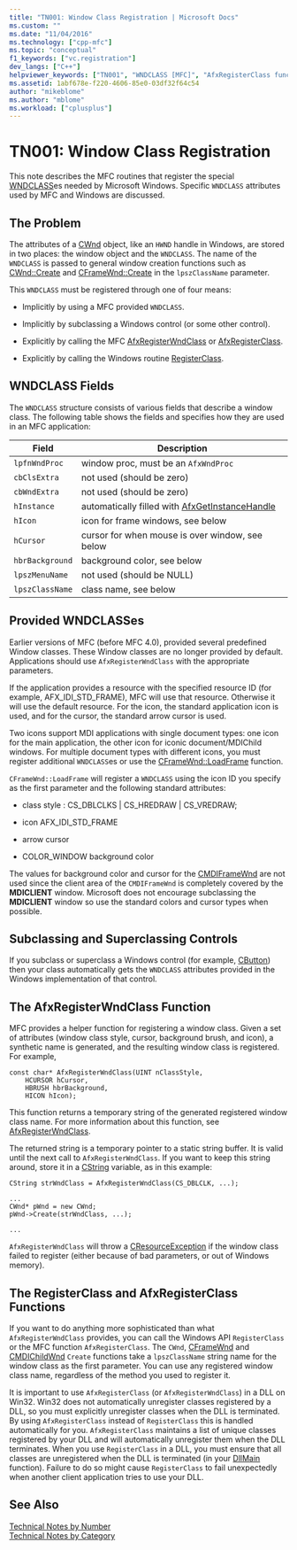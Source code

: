 ```yaml
---
title: "TN001: Window Class Registration | Microsoft Docs"
ms.custom: ""
ms.date: "11/04/2016"
ms.technology: ["cpp-mfc"]
ms.topic: "conceptual"
f1_keywords: ["vc.registration"]
dev_langs: ["C++"]
helpviewer_keywords: ["TN001", "WNDCLASS [MFC]", "AfxRegisterClass function"]
ms.assetid: 1abf678e-f220-4606-85e0-03df32f64c54
author: "mikeblome"
ms.author: "mblome"
ms.workload: ["cplusplus"]
---
```

# TN001: Window Class Registration
This note describes the MFC routines that register the special [WNDCLASS](http://msdn.microsoft.com/library/windows/desktop/ms633576)es needed by Microsoft Windows. Specific `WNDCLASS` attributes used by MFC and Windows are discussed.  
  
## The Problem  
 The attributes of a [CWnd](../mfc/reference/cwnd-class.md) object, like an `HWND` handle in Windows, are stored in two places: the window object and the `WNDCLASS`. The name of the `WNDCLASS` is passed to general window creation functions such as [CWnd::Create](../mfc/reference/cwnd-class.md#create) and [CFrameWnd::Create](../mfc/reference/cframewnd-class.md#create) in the `lpszClassName` parameter.  
  
 This `WNDCLASS` must be registered through one of four means:  
  
-   Implicitly by using a MFC provided `WNDCLASS`.  
  
-   Implicitly by subclassing a Windows control (or some other control).  
  
-   Explicitly by calling the MFC [AfxRegisterWndClass](../mfc/reference/application-information-and-management.md#afxregisterwndclass) or [AfxRegisterClass](../mfc/reference/application-information-and-management.md#afxregisterclass).  
  
-   Explicitly by calling the Windows routine [RegisterClass](http://msdn.microsoft.com/library/windows/desktop/ms633586).  
  
## WNDCLASS Fields  
 The `WNDCLASS` structure consists of various fields that describe a window class. The following table shows the fields and specifies how they are used in an MFC application:  
  
|Field|Description|  
|-----------|-----------------|  
|`lpfnWndProc`|window proc, must be an `AfxWndProc`|  
|`cbClsExtra`|not used (should be zero)|  
|`cbWndExtra`|not used (should be zero)|  
|`hInstance`|automatically filled with [AfxGetInstanceHandle](../mfc/reference/application-information-and-management.md#afxgetinstancehandle)|  
|`hIcon`|icon for frame windows, see below|  
|`hCursor`|cursor for when mouse is over window, see below|  
|`hbrBackground`|background color, see below|  
|`lpszMenuName`|not used (should be NULL)|  
|`lpszClassName`|class name, see below|  
  
## Provided WNDCLASSes  
 Earlier versions of MFC (before MFC 4.0), provided several predefined Window classes. These Window classes are no longer provided by default. Applications should use `AfxRegisterWndClass` with the appropriate parameters.  
  
 If the application provides a resource with the specified resource ID (for example, AFX_IDI_STD_FRAME), MFC will use that resource. Otherwise it will use the default resource. For the icon, the standard application icon is used, and for the cursor, the standard arrow cursor is used.  
  
 Two icons support MDI applications with single document types: one icon for the main application, the other icon for iconic document/MDIChild windows. For multiple document types with different icons, you must register additional `WNDCLASS`es or use the [CFrameWnd::LoadFrame](../mfc/reference/cframewnd-class.md#loadframe) function.  
  
 `CFrameWnd::LoadFrame` will register a `WNDCLASS` using the icon ID you specify as the first parameter and the following standard attributes:  
  
-   class style : CS_DBLCLKS &#124; CS_HREDRAW &#124; CS_VREDRAW;  
  
-   icon AFX_IDI_STD_FRAME  
  
-   arrow cursor  
  
-   COLOR_WINDOW background color  
  
 The values for background color and cursor for the [CMDIFrameWnd](../mfc/reference/cmdiframewnd-class.md) are not used since the client area of the `CMDIFrameWnd` is completely covered by the **MDICLIENT** window. Microsoft does not encourage subclassing the **MDICLIENT** window so use the standard colors and cursor types when possible.  
  
## Subclassing and Superclassing Controls  
 If you subclass or superclass a Windows control (for example, [CButton](../mfc/reference/cbutton-class.md)) then your class automatically gets the `WNDCLASS` attributes provided in the Windows implementation of that control.  
  
## The AfxRegisterWndClass Function  
 MFC provides a helper function for registering a window class. Given a set of attributes (window class style, cursor, background brush, and icon), a synthetic name is generated, and the resulting window class is registered. For example,  
  
```  
const char* AfxRegisterWndClass(UINT nClassStyle,
    HCURSOR hCursor,
    HBRUSH hbrBackground,
    HICON hIcon);
```  
  
 This function returns a temporary string of the generated registered window class name. For more information about this function, see [AfxRegisterWndClass](../mfc/reference/application-information-and-management.md#afxregisterwndclass).  
  
 The returned string is a temporary pointer to a static string buffer. It is valid until the next call to `AfxRegisterWndClass`. If you want to keep this string around, store it in a [CString](../atl-mfc-shared/using-cstring.md) variable, as in this example:  
  
```  
CString strWndClass = AfxRegisterWndClass(CS_DBLCLK, ...);

...  
CWnd* pWnd = new CWnd;  
pWnd->Create(strWndClass, ...);

...  
```  
  
 `AfxRegisterWndClass` will throw a [CResourceException](../mfc/reference/cresourceexception-class.md) if the window class failed to register (either because of bad parameters, or out of Windows memory).  
  
## The RegisterClass and AfxRegisterClass Functions  
 If you want to do anything more sophisticated than what `AfxRegisterWndClass` provides, you can call the Windows API `RegisterClass` or the MFC function `AfxRegisterClass`. The `CWnd`, [CFrameWnd](../mfc/reference/cframewnd-class.md) and [CMDIChildWnd](../mfc/reference/cmdichildwnd-class.md) `Create` functions take a `lpszClassName` string name for the window class as the first parameter. You can use any registered window class name, regardless of the method you used to register it.  
  
 It is important to use `AfxRegisterClass` (or `AfxRegisterWndClass`) in a DLL on Win32. Win32 does not automatically unregister classes registered by a DLL, so you must explicitly unregister classes when the DLL is terminated. By using `AfxRegisterClass` instead of `RegisterClass` this is handled automatically for you. `AfxRegisterClass` maintains a list of unique classes registered by your DLL and will automatically unregister them when the DLL terminates. When you use `RegisterClass` in a DLL, you must ensure that all classes are unregistered when the DLL is terminated (in your [DllMain](http://msdn.microsoft.com/library/windows/desktop/ms682583) function). Failure to do so might cause `RegisterClass` to fail unexpectedly when another client application tries to use your DLL.  
  
## See Also  
 [Technical Notes by Number](../mfc/technical-notes-by-number.md)   
 [Technical Notes by Category](../mfc/technical-notes-by-category.md)

